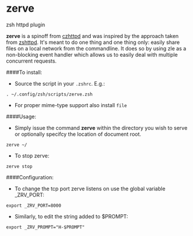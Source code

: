 zerve
=====

zsh httpd plugin

**zerve** is a spinoff from [czhttpd](http://github.com/jsks/czhttpd) and was inspired by the approach taken from [zshttpd](http://zshwiki.org/home/code/scripts/zshttpd). It's meant to do one thing and one thing only: easily share files on a local network from the commandline. It does so by using zle as a non-blocking event handler which allows us to easily deal with multiple concurrent requests.

####To install:
- Source the script in your `.zshrc`. E.g.:
```
. ~/.config/zsh/scripts/zerve.zsh
```
- For proper mime-type support also install `file`

####Usage:
- Simply issue the command **zerve** within the directory you wish to serve or optionally specifcy the location of document root.
```
zerve ~/
```
- To stop zerve:
```
zerve stop
```

####Configuration:
- To change the tcp port zerve listens on use the global variable _ZRV_PORT:
```
export _ZRV_PORT=8000
```
- Similarly, to edit the string added to $PROMPT:
```
export _ZRV_PROMPT="H-$PROMPT"
```
